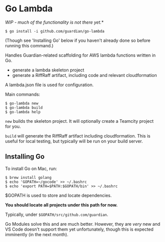 
# Go Lambda

*WIP - much of the functionality is not there yet.**

    $ go install -i github.com/guardian/go-lambda

(Though see 'Installing Go' below if you haven't already done so
before running this command.)

Handles Guardian-related scaffolding for AWS lambda functions written
in Go.

* generate a lambda skeleton project
* generate a RiffRaff artifact, including code and relevant
  cloudformation

A lambda.json file is used for configuration.

Main commands:

    $ go-lambda new
    $ go-lambda build
    $ go-lambda help

`new` builds the skeleton project. It will optionally create a
Teamcity project for you.

`build` will generate the RiffRaff artifact including
cloudformation. This is useful for local testing, but typically will
be run on your build server.

## Installing Go

To install Go on Mac, run:

	$ brew install golang
	$ echo 'GOPATH=~/gocode' >> ~/.bashrc
	$ echo 'export PATH=$PATH:$GOPATH/bin' >> ~/.bashrc

$GOPATH is used to store and locate dependencies.

**You should locate all projects under this path for now.**

Typically, under `$GOPATH/src/github.com/guardian`.

Go Modules solve this and are much better. However, they are *very*
new and VS Code doesn't support them yet unfortunately, though this is
expected imminently (in the next month).
